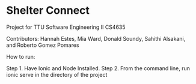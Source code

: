 # Shelter Connect
Project for TTU Software Engineering II CS4635

Contributors:
Hannah Estes, Mia Ward, Donald Soundy, Sahithi Alsakani, and Roberto Gomez Pomares



How to run:

Step 1. Have Ionic and Node Installed.
Step 2. From the command line, run ionic serve in the directory of the project
